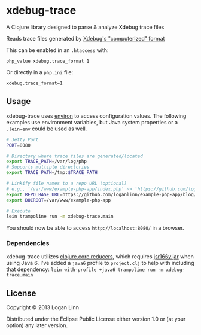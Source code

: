 # xdebug-trace

A Clojure library designed to parse & analyze Xdebug trace files

Reads trace files generated by [Xdebug's "computerized"
format](http://xdebug.org/docs/all_settings#trace_format)

This can be enabled in an `.htaccess` with:

```
php_value xdebug.trace_format 1
```

Or directly in a `php.ini` file:

```
xdebug.trace_format=1
```

## Usage

xdebug-trace uses [environ](https://github.com/weavejester/environ) to access
configuration values. The following examples use environment variables, but
Java system properties or a `.lein-env` could be used as well.

```bash
# Jetty Port
PORT=8080

# Directory where trace files are generated/located
export TRACE_PATH=/var/log/php
# Supports multiple directories
export TRACE_PATH=/tmp:$TRACE_PATH

# Linkify file names to a repo URL (optional)
# e.g., '/var/www/example-php-app/index.php' ~> 'https://github.com/loganlinn/example-php-app/blog/master/index.php'
export REPO_BASE_URL=https://github.com/loganlinn/example-php-app/blog/master
export DOCROOT=/var/www/example-php-app

# Execute
lein trampoline run -m xdebug-trace.main
```

You should now be able to access `http://localhost:8080/` in a browser.

### Dependencies

xdebug-trace utilizes [clojure.core.reducers](http://clojure.org/reducers),
which requires
[jsr166y.jar](http://gee.cs.oswego.edu/dl/concurrency-interest/) when
using Java 6. I've added a `java6` profile to `project.clj` to help with
including that dependency: `lein with-profile +java6 trampoline run -m xdebug-trace.main`

## License

Copyright © 2013 Logan Linn

Distributed under the Eclipse Public License either version 1.0 or (at
your option) any later version.
